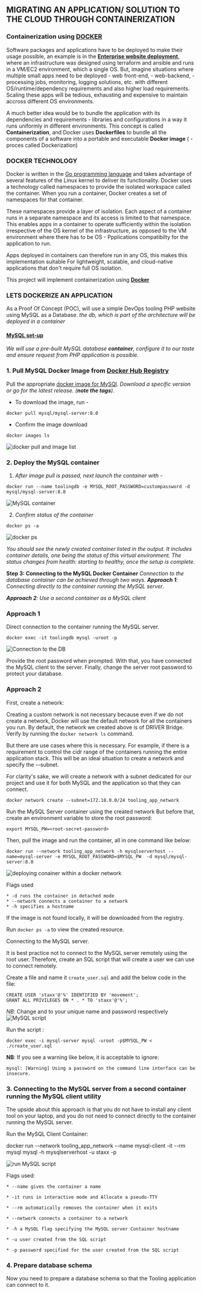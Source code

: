 

## MIGRATING AN APPLICATION/ SOLUTION TO THE CLOUD THROUGH CONTAINERIZATION

### Containerization using **[DOCKER](https://www.docker.com)**

Software packages and applications have to be deployed to make their usage possible, an example is in the **[Enterprise website deployment](https://github.com/Johnstx/DevOps_Projects/tree/main/Project_19)**, where an infrastructure was designed using terraform and ansible and runs  in a VM/EC2 environment, which a single OS.
But, imagine situations where multiple small apps need to be deployed - web front-end, - web-backend, - processing jobs, monitoring, logging solutions, etc. with different OS/runtime/dependency requirements and also higher load requirements. Scaling these apps will be tedious, exhausting and expensive to maintain accross different OS environments.

A much better idea would be to bundle the application with its dependencies and requirements - libraries and configurations in a way it runs uniformly in different environments. This concept is called **Containerization**, and Docker uses **Dockerfiles** to bundle all the components of a software into a portable and executable **Docker image** ( - proces called Dockerization)


### DOCKER TECHNOLOGY

Docker is written in the [Go programming language](https://golang.org/) and takes advantage of several features of the Linux kernel to deliver its functionality. Docker uses a technology called namespaces to provide the isolated workspace called the container. When you run a container, Docker creates a set of namespaces for that container.

These namespaces provide a layer of isolation. Each aspect of a container runs in a separate namespace and its access is limited to that namespace.
This enables apps in a container to operate sufficiently within the isolation irrespective of the OS kernel of the infrastructure, as opposed to the VM environment where there has to be  OS - Ppplications compatibilty for the application to run. 

Apps deployed in containers can therefore run in any OS, this makes this implementation suitable  For lightweight, scalable, and cloud-native applications that don't require full OS isolation.



This project will implement containerization using **[Docker](https://www.docker.com)** 


### LETS DOCKERIZE AN APPLICATION

As a Proof Of Concept (POC), will use a simple DevOps tooling PHP website using MySQL as a Database. *the db, which is part of the architecture will be deployed in a container*


#### [MySQL set-up]()
*We will use  a pre-built MySQL database **container**, configure it to our taste and ensure request from PHP application is possible.*

### 1. Pull MySQL Docker Image from [Docker Hub Registry](https://hub.docker.com/)

Pull the appropriate [docker image for MySQl](https://hub.docker.com/_/mysql). *Download a specific version or go for the latest release. (**note the tags**)*.

* To download the image, run - 
```
docker pull mysql/mysql-server:8.0
```

* Confirm the image download
```
docker images ls
```
![docker pull and image list](<images/1 - docker pull and image ls.jpg>)

### 2. Deploy the MySQL container

1. *After image pull is passed, next launch the container with -*

```
docker run --name toolingdb -e MYSQL_ROOT_PASSWORD=custompassword -d mysql/mysql-server:8.0
```
![MySQL container](<images/2 - docker run.jpg>)


2. *Confirm status of the container*

```
docker ps -a
```
![docker ps](<images/3 - docker ps.jpg>)


*You should see the newly created container listed in the output. It includes container details, one being the status of this virtual environment. The status changes from health: starting to healthy, once the setup is complete.*

**Step 3: Connecting to the MySQL Docker Container**
*Connection to the database container can be achieved through  two ways.*
***Approach 1**: Connecting directly to the container running the MySQL server*.

***Approach 2**: Use a second container as a MySQL client*



### **Approach 1**
Direct connection to the container running the MySQL server.
```
docker exec -it toolingdb mysql -uroot -p
```
![Connection to the DB](<images/4 - approach one - direct connection.jpg>)

Provide the root password when prompted. With that, you have connected the MySQL client to the server.
Finally, change the server root password to protect your database.

### **Approach 2**
First, create a network:

Creating a custom network is not necessary because even if we do not create a network, Docker will use the default network for all the containers you run. By default, the network we created above is of DRIVER Bridge. 
Verify by running the ```docker network ls``` command.

But there are use cases where this is necessary. For example, if there is a requirement to control the cidr range of the containers running the entire application stack. This will be an ideal situation to create a network and specify the --subnet.

For clarity's sake, we will create a network with a subnet dedicated for our project and use it for both MySQL and the application so that they can connect.

```
docker network create --subnet=172.18.0.0/24 tooling_app_network 
```

Run the MySQL Server container using the created network
But before that,  create an environment variable to store the root password:
```
export MYSQL_PW=<root-secret-password>
```
Then, pull the image and run the container, all in one command like below:

```
docker run --network tooling_app_network -h mysqlserverhost --name=mysql-server -e MYSQL_ROOT_PASSWORD=$MYSQL_PW  -d mysql/mysql-server:8.0
```
![deploying conainer within a docker network](<images/6 - mysql-server with network.jpg>)

Flags used

    * -d runs the container in detached mode
    * --network connects a container to a network
    * -h specifies a hostname
If the image is not found locally, it will be downloaded from the registry.

Run ``docker ps -a`` to view the created resource.

Connecting to the MySQL server.

It is best practice not to connect to the MySQL server remotely using the root user. 
Therefore, create an SQL script that will create a user we can use to connect remotely.

Create a file and name it ``create_user.sql`` and add the below code in the file:

```
CREATE USER 'staxx'@'%' IDENTIFIED BY 'movement';
GRANT ALL PRIVILEGES ON * . * TO 'staxx'@'%';
```
*NB*: Change <staxx> and <movement> to your unique name and password respectively
![MySQL script](<images/7 - script for mysql-server user.jpg>)


Run the script :
```
docker exec -i mysql-server mysql -uroot -p$MYSQL_PW < ./create_user.sql
```

**NB**: If you see a warning like below, it is acceptable to ignore:

```
mysql: [Warning] Using a password on the command line interface can be insecure.

```


### 3. Connecting to the MySQL server from a second container running the MySQL client utility

The upside about this approach is that you do not have to install any client tool on your laptop, and you do not need to connect directly to the container running the MySQL server.

Run the MySQL Client Container:

docker run --network tooling_app_network --name mysql-client -it --rm mysql mysql -h mysqlserverhost -u staxx -p

![run MySQL script](<images/8 - connecting to mysql server with a mysql client using the user in the script.jpg>)

Flags used:

    * --name gives the container a name

    * -it runs in interactive mode and Allocate a pseudo-TTY

    * --rm automatically removes the container when it exits

    * --network connects a container to a network

    * -h a MySQL flag specifying the MySQL server Container hostname

    * -u user created from the SQL script

    * -p password specified for the user created from the SQL script



### 4. Prepare database schema
Now you need to prepare a database schema so that the Tooling application can connect to it.
